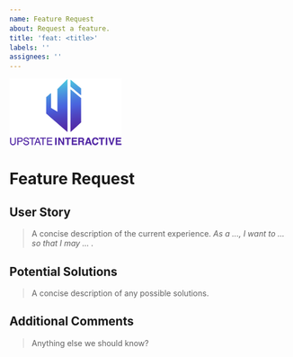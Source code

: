 ```yaml
---
name: Feature Request
about: Request a feature.
title: 'feat: <title>'
labels: ''
assignees: ''
---
```


<img src="../sm-grad-logo.png" >

# Feature Request

## User Story

> A concise description of the current experience. _As a ..., I want to ... so that I may ... ._

## Potential Solutions

> A concise description of any possible solutions.

## Additional Comments

> Anything else we should know?